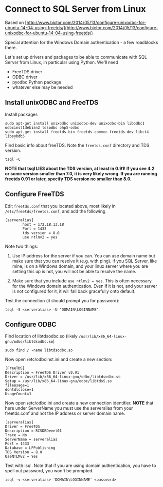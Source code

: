 Connect to SQL Server from Linux
================================

Based on [http://www.bictor.com/2014/05/13/configure-unixodbc-for-ubuntu-14-04-using-freetds/](http://www.bictor.com/2014/05/13/configure-unixodbc-for-ubuntu-14-04-using-freetds/)

Special attention for the Windows Domain authentication - a few roadblocks there.

Let's set up drivers and packages to be able to communicate with SQL
Server from Linux, in particular using Python. We'll need

- FreeTDS driver
- ODBC driver
- pyodbc Python package
- whatever else may be needed



Install unixODBC and FreeTDS
----------------------------

Install packages

    sudo apt-get install unixodbc unixodbc-dev unixodbc-bin libodbc1 odbcinst1debian2 tdsodbc php5-odbc
    sudo apt-get install freetds-bin freetds-common freetds-dev libct4 libsybdb5

Find basic info about freeTDS. Note the ``freetds.conf`` directory and
TDS version. 

    tsql -C

**NOTE that tsql LIES about the TDS version, at least in
0.91! If you see 4.2 or some version smaller than 7.0, it is very
likely wrong. If you are running freetds 0.91 or later, specify TDS
version no smaller than 8.0.**



Configure FreeTDS 
----------------- 

Edit ``freetds.conf`` that you located above, most likely in
``/etc/freetds/freetds.conf``, and add the following.

    [serveralias]
            host = 172.18.13.18
            Port = 1433
            tds version = 8.0
            use ntlmv2 = yes
    
Note two things:

1) Use IP address for the server if you can. You can use domain name
but make sure that you can resolve it (e.g. with ping). If you SQL
Server, like mine, is on a Windows domain, and your linux server where
you are setting this up is not, you will not be able to resolve the
name.

2) Make sure that you include ``use ntlmv2 = yes``. This is often
necessary for the Windows domain authentication. Even if it is not,
and your server is not configured for it, it will fall back gracefully
onto default.

Test the connection (it should prompt you for password):

    tsql -S <serveralias> -U 'DOMAIN\LOGINNAME'



Configure ODBC
--------------

Find location of libtdsodbc.so (likely ``/usr/lib/x86_64-linux-gnu/odbc/libtdsodbc.so``)

    sudo find / -name libtdsodbc.so

Now open /etc/odbcinst.ini and create a new section:

    [FreeTDS]
    Description = FreeTDS Driver v0.91
    Driver = /usr/lib/x86_64-linux-gnu/odbc/libtdsodbc.so
    Setup = /usr/lib/x86_64-linux-gnu/odbc/libtdsS.so
    fileusage=1
    dontdlclose=1
    UsageCount=1
    
Now open /etc/odbc.ini and create a new connection
identifier. **NOTE** that here under ServerName you must use the
serveralias from your freetds.conf and not the IP address or server
domain name.

    [serveralias]
    Driver = FreeTDS
    Description = RCSDBDevel01
    Trace = No
    ServerName = serveralias
    Port = 1433
    Database = LPPublishing
    TDS_Version = 8.0
    UseNTLMv2 = Yes

Test with isql. Note that if you are using domain authentication, you have to spell out password, you won't be prompted.

    isql -v <serveralias> 'DOMAIN\LOGINNAME' <password>
